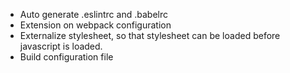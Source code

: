 * Auto generate .eslintrc and .babelrc
* Extension on webpack configuration
* Externalize stylesheet, so that stylesheet can be loaded before javascript is loaded.
* Build configuration file